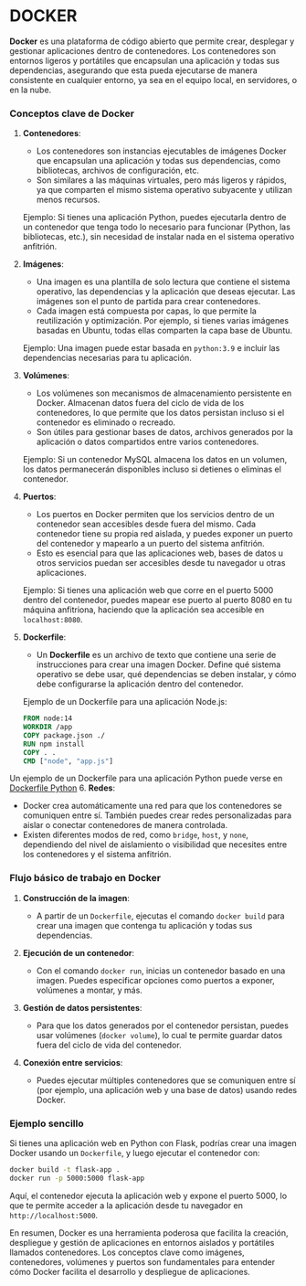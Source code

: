 # DOCKER

**Docker** es una plataforma de código abierto que permite crear, desplegar y gestionar aplicaciones dentro de contenedores. Los contenedores son entornos ligeros y portátiles que encapsulan una aplicación y todas sus dependencias, asegurando que esta pueda ejecutarse de manera consistente en cualquier entorno, ya sea en el equipo local, en servidores, o en la nube.

### Conceptos clave de Docker

1. **Contenedores**:
   - Los contenedores son instancias ejecutables de imágenes Docker que encapsulan una aplicación y todas sus dependencias, como bibliotecas, archivos de configuración, etc.
   - Son similares a las máquinas virtuales, pero más ligeros y rápidos, ya que comparten el mismo sistema operativo subyacente y utilizan menos recursos.

   Ejemplo: Si tienes una aplicación Python, puedes ejecutarla dentro de un contenedor que tenga todo lo necesario para funcionar (Python, las bibliotecas, etc.), sin necesidad de instalar nada en el sistema operativo anfitrión.

2. **Imágenes**:
   - Una imagen es una plantilla de solo lectura que contiene el sistema operativo, las dependencias y la aplicación que deseas ejecutar. Las imágenes son el punto de partida para crear contenedores.
   - Cada imagen está compuesta por capas, lo que permite la reutilización y optimización. Por ejemplo, si tienes varias imágenes basadas en Ubuntu, todas ellas comparten la capa base de Ubuntu.

   Ejemplo: Una imagen puede estar basada en `python:3.9` e incluir las dependencias necesarias para tu aplicación.

3. **Volúmenes**:
   - Los volúmenes son mecanismos de almacenamiento persistente en Docker. Almacenan datos fuera del ciclo de vida de los contenedores, lo que permite que los datos persistan incluso si el contenedor es eliminado o recreado.
   - Son útiles para gestionar bases de datos, archivos generados por la aplicación o datos compartidos entre varios contenedores.

   Ejemplo: Si un contenedor MySQL almacena los datos en un volumen, los datos permanecerán disponibles incluso si detienes o eliminas el contenedor.

4. **Puertos**:
   - Los puertos en Docker permiten que los servicios dentro de un contenedor sean accesibles desde fuera del mismo. Cada contenedor tiene su propia red aislada, y puedes exponer un puerto del contenedor y mapearlo a un puerto del sistema anfitrión.
   - Esto es esencial para que las aplicaciones web, bases de datos u otros servicios puedan ser accesibles desde tu navegador u otras aplicaciones.

   Ejemplo: Si tienes una aplicación web que corre en el puerto 5000 dentro del contenedor, puedes mapear ese puerto al puerto 8080 en tu máquina anfitriona, haciendo que la aplicación sea accesible en `localhost:8080`.

5. **Dockerfile**:
   - Un **Dockerfile** es un archivo de texto que contiene una serie de instrucciones para crear una imagen Docker. Define qué sistema operativo se debe usar, qué dependencias se deben instalar, y cómo debe configurarse la aplicación dentro del contenedor.

   Ejemplo de un Dockerfile para una aplicación Node.js:
   ```dockerfile
   FROM node:14
   WORKDIR /app
   COPY package.json ./
   RUN npm install
   COPY . .
   CMD ["node", "app.js"]
   ```
Un ejemplo de un Dockerfile para una aplicación Python puede verse en [Dockerfile Python](./dokerfile_python.md)
6. **Redes**:
   - Docker crea automáticamente una red para que los contenedores se comuniquen entre sí. También puedes crear redes personalizadas para aislar o conectar contenedores de manera controlada.
   - Existen diferentes modos de red, como `bridge`, `host`, y `none`, dependiendo del nivel de aislamiento o visibilidad que necesites entre los contenedores y el sistema anfitrión.

### Flujo básico de trabajo en Docker

1. **Construcción de la imagen**:
   - A partir de un `Dockerfile`, ejecutas el comando `docker build` para crear una imagen que contenga tu aplicación y todas sus dependencias.

2. **Ejecución de un contenedor**:
   - Con el comando `docker run`, inicias un contenedor basado en una imagen. Puedes especificar opciones como puertos a exponer, volúmenes a montar, y más.
   
3. **Gestión de datos persistentes**:
   - Para que los datos generados por el contenedor persistan, puedes usar volúmenes (`docker volume`), lo cual te permite guardar datos fuera del ciclo de vida del contenedor.

4. **Conexión entre servicios**:
   - Puedes ejecutar múltiples contenedores que se comuniquen entre sí (por ejemplo, una aplicación web y una base de datos) usando redes Docker.

### Ejemplo sencillo

Si tienes una aplicación web en Python con Flask, podrías crear una imagen Docker usando un `Dockerfile`, y luego ejecutar el contenedor con:

```bash
docker build -t flask-app .
docker run -p 5000:5000 flask-app
```

Aquí, el contenedor ejecuta la aplicación web y expone el puerto 5000, lo que te permite acceder a la aplicación desde tu navegador en `http://localhost:5000`.

En resumen, Docker es una herramienta poderosa que facilita la creación, despliegue y gestión de aplicaciones en entornos aislados y portátiles llamados contenedores. Los conceptos clave como imágenes, contenedores, volúmenes y puertos son fundamentales para entender cómo Docker facilita el desarrollo y despliegue de aplicaciones.
